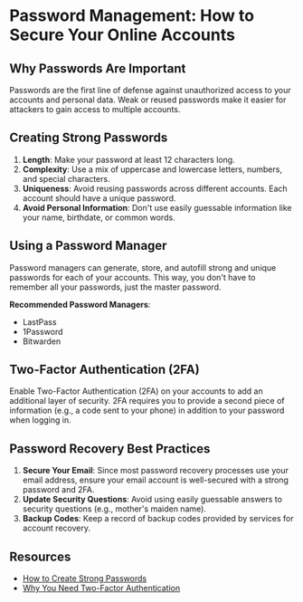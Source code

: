 # Password Management: How to Secure Your Online Accounts

## Why Passwords Are Important

Passwords are the first line of defense against unauthorized access to your accounts and personal data. Weak or reused passwords make it easier for attackers to gain access to multiple accounts.

## Creating Strong Passwords

1. **Length**: Make your password at least 12 characters long.
2. **Complexity**: Use a mix of uppercase and lowercase letters, numbers, and special characters.
3. **Uniqueness**: Avoid reusing passwords across different accounts. Each account should have a unique password.
4. **Avoid Personal Information**: Don't use easily guessable information like your name, birthdate, or common words.

## Using a Password Manager

Password managers can generate, store, and autofill strong and unique passwords for each of your accounts. This way, you don't have to remember all your passwords, just the master password.

**Recommended Password Managers**:
- LastPass
- 1Password
- Bitwarden

## Two-Factor Authentication (2FA)

Enable Two-Factor Authentication (2FA) on your accounts to add an additional layer of security. 2FA requires you to provide a second piece of information (e.g., a code sent to your phone) in addition to your password when logging in.

## Password Recovery Best Practices

1. **Secure Your Email**: Since most password recovery processes use your email address, ensure your email account is well-secured with a strong password and 2FA.
2. **Update Security Questions**: Avoid using easily guessable answers to security questions (e.g., mother's maiden name).
3. **Backup Codes**: Keep a record of backup codes provided by services for account recovery.

## Resources

- [How to Create Strong Passwords](https://www.cisa.gov/stopransomware/passphrases)
- [Why You Need Two-Factor Authentication](https://www.cisa.gov/tips/st04-001)

